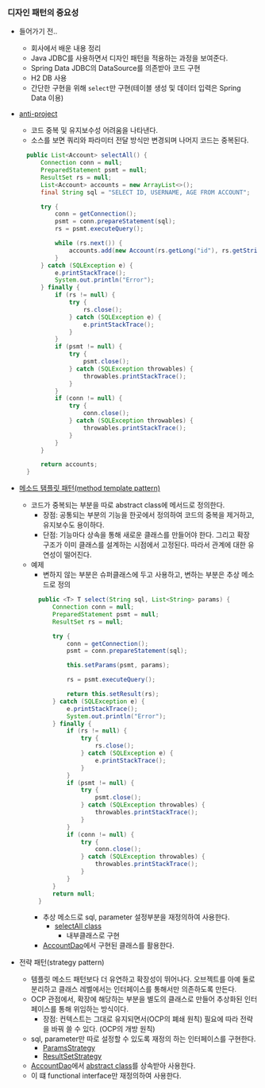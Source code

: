 ### 디자인 패턴의 중요성

- 들어가기 전..
    - 회사에서 배운 내용 정리
    - Java JDBC를 사용하면서 디자인 패턴을 적용하는 과정을 보여준다.
    - Spring Data JDBC의 DataSource를 의존받아 코드 구현
    - H2 DB 사용
    - 간단한 구현을 위해 `select`만 구현(테이블 생성 및 데이터 입력은 Spring Data 이용)
    
- [anti-project](./anti-project/src/main/java/me/gaegule/antiproject/account/AccountDao.java)
    - 코드 중복 및 유지보수성 어려움을 나타낸다.
    - 소스를 보면 쿼리와 파라미터 전달 방식만 변경되며 나머지 코드는 중복된다.
    ```java
      public List<Account> selectAll() {
          Connection conn = null;
          PreparedStatement psmt = null;
          ResultSet rs = null;
          List<Account> accounts = new ArrayList<>();
          final String sql = "SELECT ID, USERNAME, AGE FROM ACCOUNT";
    
          try {
              conn = getConnection();
              psmt = conn.prepareStatement(sql);
              rs = psmt.executeQuery();
    
              while (rs.next()) {
                  accounts.add(new Account(rs.getLong("id"), rs.getString("username"), rs.getInt("age")));
              }
          } catch (SQLException e) {
              e.printStackTrace();
              System.out.println("Error");
          } finally {
              if (rs != null) {
                  try {
                      rs.close();
                  } catch (SQLException e) {
                      e.printStackTrace();
                  }
              }
              if (psmt != null) {
                  try {
                      psmt.close();
                  } catch (SQLException throwables) {
                      throwables.printStackTrace();
                  }
              }
              if (conn != null) {
                  try {
                      conn.close();
                  } catch (SQLException throwables) {
                      throwables.printStackTrace();
                  }
              }
          }
    
          return accounts;
      }
    ```

- [메소드 탬플릿 패턴(method template pattern)](./method-template-pattern/src/main/java/me/gaegul/methodtemplatepattern/template/DataSourceTemplate.java)
    - 코드가 중복되는 부분을 따로 abstract class에 메서드로 정의한다.
        - 장점: 공통되는 부분의 기능을 한곳에서 정의하여 코드의 중복을 제거하고, 유지보수도 용이하다.
        - 단점: 기능마다 상속을 통해 새로운 클래스를 만들어야 한다. 그리고 확장 구조가 이미 클래스를 설계하는 시점에서 고정된다. 따라서 관계에 대한 유연성이 떨어진다.
    - 예제
        - 변하지 않는 부분은 슈퍼클래스에 두고 사용하고, 변하는 부분은 추상 메소드로 정의
        ```java
          public <T> T select(String sql, List<String> params) {
              Connection conn = null;
              PreparedStatement psmt = null;
              ResultSet rs = null;
      
              try {
                  conn = getConnection();
                  psmt = conn.prepareStatement(sql);
      
                  this.setParams(psmt, params);
      
                  rs = psmt.executeQuery();
      
                  return this.setResult(rs);
              } catch (SQLException e) {
                  e.printStackTrace();
                  System.out.println("Error");
              } finally {
                  if (rs != null) {
                      try {
                          rs.close();
                      } catch (SQLException e) {
                          e.printStackTrace();
                      }
                  }
                  if (psmt != null) {
                      try {
                          psmt.close();
                      } catch (SQLException throwables) {
                          throwables.printStackTrace();
                      }
                  }
                  if (conn != null) {
                      try {
                          conn.close();
                      } catch (SQLException throwables) {
                          throwables.printStackTrace();
                      }
                  }
              }
              return null;
          }
        ```
        - 추상 메소드로 sql, parameter 설정부분을 재정의하여 사용한다.
            - [selectAll class](./method-template-pattern/src/main/java/me/gaegul/methodtemplatepattern/account/AccountTemplate.java)
                - 내부클래스로 구현
        - [AccountDao](./method-template-pattern/src/main/java/me/gaegul/methodtemplatepattern/account/AccountDao.java)에서 구현된 클래스를 활용한다.
        
- 전략 패턴(strategy pattern)
    - 템플릿 메소드 패턴보다 더 유연하고 확장성이 뛰어나다. 오브젝트를 아예 둘로 분리하고 클래스 레벨에서는 인터페이스를 통해서만 의존하도록 만든다.
    - OCP 관점에서, 확장에 해당하는 부분을 별도의 클래스로 만들어 추상화된 인터페이스를 통해 위임하는 방식이다.
        - 장점: 컨텍스트는 그대로 유지되면서(OCP의 폐쇄 원칙) 필요에 따라 전략을 바꿔 쓸 수 있다. (OCP의 개방 원칙)
    - sql, parameter만 따로 설정할 수 있도록 재정의 하는 인터페이스를 구현한다.
        - [ParamsStrategy](./strategy-parttern/src/main/java/me/gaegul/strategyparttern/template/ParamsStrategy.java)
        - [ResultSetStrategy](./strategy-parttern/src/main/java/me/gaegul/strategyparttern/template/ResultSetStrategy.java)
    - [AccountDao](./strategy-parttern/src/main/java/me/gaegul/strategyparttern/account/AccountDao.java)에서 [abstract class](./strategy-parttern/src/main/java/me/gaegul/strategyparttern/template/DataSourceTemplate.java)를 상속받아 사용한다.
    - 이 떄 functional interface만 재정의하여 사용한다.